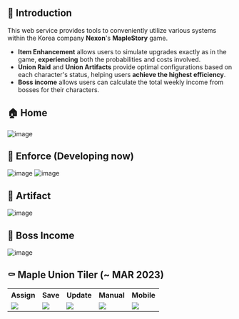 ## 🍁 Introduction

This web service provides tools to conveniently utilize various systems within the Korea company **Nexon**'s **MapleStory** game.

- **Item Enhancement** allows users to simulate upgrades exactly as in the game, **experiencing** both the probabilities and costs involved.
- **Union Raid** and **Union Artifacts** provide optimal configurations based on each character's status, helping users **achieve the highest efficiency**.
- **Boss income** allows users can calculate the total weekly income from bosses for their characters.

## 🏠 Home
![image](https://github.com/user-attachments/assets/9c064dc4-dcdd-4fca-a9ae-75a238c3d83c)

## 🔨 Enforce (Developing now)
![image](https://github.com/user-attachments/assets/5ed5f256-f6a4-492c-8f93-6e4a5e41b32f)
![image](https://github.com/user-attachments/assets/0142edf3-d206-498c-8301-42fcbce4181a)

## 🔮 Artifact
![image](https://github.com/user-attachments/assets/1fa84d47-bad8-4980-afcf-213c99f9530e)

## 💎 Boss Income
![image](https://github.com/user-attachments/assets/1d032405-ad5b-4054-9b55-d3a0eba1b14f)

## ⚰️ Maple Union Tiler (~ MAR 2023)
<table>
<tr>
  <th>Assign</th>
  <th>Save</th>
  <th>Update</th>
  <th>Manual</th>
  <th>Mobile</th>
</tr>
<tr>
  <td><img src="https://github.com/user-attachments/assets/8633ec47-c0ee-4589-8df4-ecdd7e2b190a" /></td>
  <td><img src="https://github.com/user-attachments/assets/d1fb2475-fd63-4c6d-b6ca-3f5390943883" /></td>
  <td><img src="https://github.com/user-attachments/assets/375b1f99-af73-4303-9919-f8c3ca931d63" /></td>
  <td><img src="https://github.com/user-attachments/assets/791ab98f-3dc6-4e06-947b-f92d33fb39db" /></td>
  <td><img src="https://github.com/user-attachments/assets/aa9dbd8f-9fdb-4e08-8e89-6d0e0bffd9c5" /></td>
</tr>
</table>

